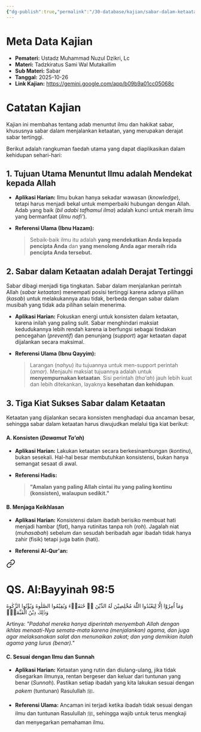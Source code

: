 ```yaml
---
{"dg-publish":true,"permalink":"/30-database/kajian/sabar-dalam-ketaatan-adalah-derajat-tertinggi/","tags":["kajian"]}
---
```





# Meta Data Kajian 
<div><ul class="dataview list-view-ul"><li><span><strong>Pemateri:</strong> Ustadz Muhammad Nuzul Dzikri, Lc</span></li><li><span><strong>Materi:</strong> Tadzkiratus Sami Wal Mutakallim</span></li><li><span><strong>Sub Materi:</strong> Sabar</span></li><li><span><strong>Tanggal:</strong> 2025-10-26</span></li><li><span><strong>Link Kajian:</strong> <a rel="noopener nofollow" class="external-link" href="https://gemini.google.com/app/b09b9a01cc05068c" target="_blank">https://gemini.google.com/app/b09b9a01cc05068c</a></span></li></ul></div>

# Catatan Kajian
Kajian ini membahas tentang adab menuntut ilmu dan hakikat sabar, khususnya sabar dalam menjalankan ketaatan, yang merupakan derajat sabar tertinggi.

Berikut adalah rangkuman faedah utama yang dapat diaplikasikan dalam kehidupan sehari-hari:

## 1. Tujuan Utama Menuntut Ilmu adalah Mendekat kepada Allah

- **Aplikasi Harian:** Ilmu bukan hanya sekadar wawasan (_knowledge_), tetapi harus menjadi bekal untuk memperbaiki hubungan dengan Allah. Adab yang baik (_bil adabi tafhamul ilma_) adalah kunci untuk meraih ilmu yang bermanfaat (_ilmu nafi'_).
    
- **Referensi Ulama (Ibnu Hazam):**
    
    > Sebaik-baik ilmu itu adalah **yang mendekatkan Anda kepada pencipta Anda** dan **yang menolong Anda agar meraih rida pencipta Anda tersebut.**
    

## 2. Sabar dalam Ketaatan adalah Derajat Tertinggi

Sabar dibagi menjadi tiga tingkatan. Sabar dalam menjalankan perintah Allah (_sabar ketaatan_) menempati posisi tertinggi karena adanya pilihan (_kasab_) untuk melakukannya atau tidak, berbeda dengan sabar dalam musibah yang tidak ada pilihan selain menerima.

- **Aplikasi Harian:** Fokuskan energi untuk konsisten dalam ketaatan, karena inilah yang paling sulit. Sabar menghindari maksiat kedudukannya lebih rendah karena ia berfungsi sebagai tindakan pencegahan (_preventif_) dan penunjang (_support_) agar ketaatan dapat dijalankan secara maksimal.
    
- **Referensi Ulama (Ibnu Qayyim):**
    
    > Larangan (_nahyu_) itu tujuannya untuk men-support perintah (_amar_). Menjauhi maksiat tujuannya adalah untuk **menyempurnakan ketaatan**. Sisi perintah (_tha'ah_) jauh lebih kuat dan lebih ditekankan, layaknya **kesehatan dan kehidupan**.
    

## 3. Tiga Kiat Sukses Sabar dalam Ketaatan

Ketaatan yang dijalankan secara konsisten menghadapi dua ancaman besar, sehingga sabar dalam ketaatan harus diwujudkan melalui tiga kiat berikut:

#### A. Konsisten (_Dawamut Ta'ah_)

- **Aplikasi Harian:** Lakukan ketaatan secara berkesinambungan (_kontinu_), bukan sesekali. Hal-hal besar membutuhkan konsistensi, bukan hanya semangat sesaat di awal.
    
- **Referensi Hadis:**
    
    > **"Amalan yang paling Allah cintai itu yang paling kontinu (konsisten), walaupun sedikit."**
    

#### B. Menjaga Keikhlasan

- **Aplikasi Harian:** Konsistensi dalam ibadah berisiko membuat hati menjadi hambar (_flat_), hanya rutinitas tanpa roh (_roh_). Jagalah niat (_muhasabah_) sebelum dan sesudah beribadah agar ibadah tidak hanya zahir (fisik) tetapi juga batin (hati).
    
- **Referensi Al-Qur'an:**
    
<div class="transclusion internal-embed is-loaded"><a class="markdown-embed-link" href="/30-database/al-quran/all-surah/#qs-al-bayyinah-98-5" aria-label="Open link"><svg xmlns="http://www.w3.org/2000/svg" width="24" height="24" viewBox="0 0 24 24" fill="none" stroke="currentColor" stroke-width="2" stroke-linecap="round" stroke-linejoin="round" class="svg-icon lucide-link"><path d="M10 13a5 5 0 0 0 7.54.54l3-3a5 5 0 0 0-7.07-7.07l-1.72 1.71"></path><path d="M14 11a5 5 0 0 0-7.54-.54l-3 3a5 5 0 0 0 7.07 7.07l1.71-1.71"></path></svg></a><div class="markdown-embed">



# QS. Al:Bayyinah 98:5
وَمَآ اُمِرُوْٓا اِلَّا لِيَعْبُدُوا اللّٰهَ مُخْلِصِيْنَ لَهُ الدِّيْنَ ەۙ حُنَفَاۤءَ وَيُقِيْمُوا الصَّلٰوةَ وَيُؤْتُوا الزَّكٰوةَ وَذٰلِكَ دِيْنُ الْقَيِّمَةِۗ

Artinya: *"Padahal mereka hanya diperintah menyembah Allah dengan ikhlas menaati-Nya semata-mata karena (menjalankan) agama, dan juga agar melaksanakan salat dan menunaikan zakat; dan yang demikian itulah agama yang lurus (benar)."*



</div></div>

    

#### C. Sesuai dengan Ilmu dan Sunnah

- **Aplikasi Harian:** Ketaatan yang rutin dan diulang-ulang, jika tidak disegarkan ilmunya, rentan bergeser dan keluar dari tuntunan yang benar (_Sunnah_). Pastikan setiap ibadah yang kita lakukan sesuai dengan _pakem_ (tuntunan) Rasulullah ﷺ.
    
- **Referensi Ulama:** Ancaman ini terjadi ketika ibadah tidak sesuai dengan ilmu dan tuntunan Rasulullah ﷺ, sehingga wajib untuk terus mengkaji dan menyegarkan pemahaman ilmu.
 
 